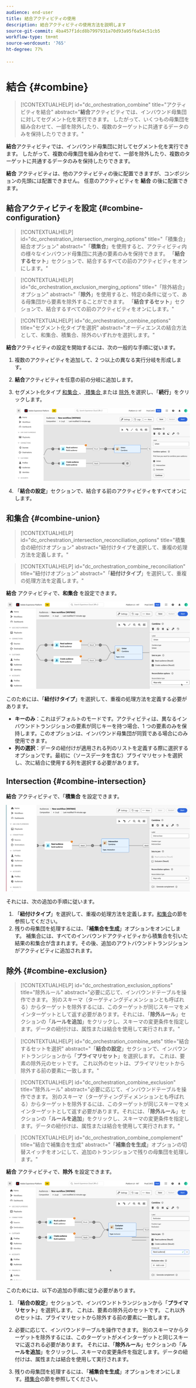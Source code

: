 ```yaml
---
audience: end-user
title: 結合アクティビティの使用
description: 結合アクティビティの使用方法を説明します
source-git-commit: 4ba457f1dcd8b7997931a70d93a95f6a54c51cb5
workflow-type: tm+mt
source-wordcount: '765'
ht-degree: 77%

---
```



# 結合 {#combine}

>[!CONTEXTUALHELP]
>id="dc_orchestration_combine"
>title="アクティビティを結合"
>abstract="**結合**&#x200B;アクティビティでは、インバウンド母集団に対してセグメント化を実行できます。 したがって、いくつもの母集団を組み合わせて、一部を除外したり、複数のターゲットに共通するデータのみを保持したりできます。"

**結合**&#x200B;アクティビティでは、インバウンド母集団に対してセグメント化を実行できます。 したがって、複数の母集団を組み合わせて、一部を除外したり、複数のターゲットに共通するデータのみを保持したりできます。

**結合** アクティビティは、他のアクティビティの後に配置できますが、コンポジションの先頭には配置できません。 任意のアクティビティを **結合** の後に配置できます。

## 結合アクティビティを設定 {#combine-configuration}

>[!CONTEXTUALHELP]
>id="dc_orchestration_intersection_merging_options"
>title="「積集合」結合オプション"
>abstract="「**積集合**」を使用すると、アクティビティ内の様々なインバウンド母集団に共通の要素のみを保持できます。 「**結合するセット**」セクションで、結合するすべての前のアクティビティをオンにします。"

>[!CONTEXTUALHELP]
>id="dc_orchestration_exclusion_merging_options"
>title="「除外結合」オプション"
>abstract="「**除外**」を使用すると、特定の条件に従って、ある母集団から要素を除外することができます。 「**結合するセット**」セクションで、結合するすべての前のアクティビティをオンにします。"

>[!CONTEXTUALHELP]
>id="dc_orchestration_combine_options"
>title="セグメント化タイプを選択"
>abstract="オーディエンスの結合方法として、和集合、積集合、除外のいずれかを選択します。"

**結合**&#x200B;アクティビティの設定を開始するには、次の一般的な手順に従います。

1. 複数のアクティビティを追加して、2 つ以上の異なる実行分岐を形成します。

1. **結合**&#x200B;アクティビティを任意の前の分岐に追加します。

1. セグメント化タイプ [ 和集合 ](#union)、[ 積集合 ](#intersection) または [ 除外 ](#exclusion) を選択し、「**続行**」をクリックします。

   ![](../assets/combine.png)

1. 「**結合の設定**」セクションで、結合する前のアクティビティをすべてオンにします。

## 和集合 {#combine-union}

>[!CONTEXTUALHELP]
>id="dc_orchestration_intersection_reconciliation_options"
>title="積集合の紐付けオプション"
>abstract="紐付けタイプを選択して、重複の処理方法を定義します。"

>[!CONTEXTUALHELP]
>id="dc_orchestration_combine_reconciliation"
>title="紐付けオプション"
>abstract="「**紐付けタイプ**」を選択して、重複の処理方法を定義します。"

**結合** アクティビティで、**和集合** を設定できます。

![](../assets/combine-union.png)

このためには、「**紐付けタイプ**」を選択して、重複の処理方法を定義する必要があります。

* **キーのみ**：これはデフォルトのモードです。アクティビティは、異なるインバウンドトランジションの要素が同じキーを持つ場合、1 つの要素のみを保持します。このオプションは、インバウンド母集団が同質である場合にのみ使用できます。
* **列の選択**：データの紐付けが適用される列のリストを定義する際に選択するオプションです。最初に（ソースデータを含む）プライマリセットを選択し、次に結合に使用する列を選択する必要があります。

## Intersection {#combine-intersection}

**結合** アクティビティで、「**積集合** を設定できます。

![](../assets/combine-intersection.png)

それには、次の追加の手順に従います。

1. 「**紐付けタイプ**」を選択して、重複の処理方法を定義します。[和集合](#union)の節を参照してください。
1. 残りの母集団を処理するには、「**補集合を生成**」オプションをオンにします。 補集合には、すべてのインバウンドアクティビティから積集合を引いた結果の和集合が含まれます。その後、追加のアウトバウンドトランジションがアクティビティに追加されます。

## 除外 {#combine-exclusion}

>[!CONTEXTUALHELP]
>id="dc_orchestration_exclusion_options"
>title="除外ルール"
>abstract="必要に応じて、インバウンドテーブルを操作できます。 別のスキーマ（ターゲティングディメンションとも呼ばれる）からターゲットを除外するには、このターゲットが同じスキーマをメインターゲットとして返す必要があります。それには、「**除外ルール**」セクションの「**ルールを追加**」をクリックし、スキーマの変更条件を指定します。データの紐付けは、属性または結合を使用して実行されます。"

>[!CONTEXTUALHELP]
>id="dc_orchestration_combine_sets"
>title="結合するセットを選択"
>abstract="「**結合の設定**」セクションで、インバウンドトランジションから「**プライマリセット**」を選択します。 これは、要素の除外元のセットです。 これ以外のセットは、プライマリセットから除外する前の要素に一致します。"

>[!CONTEXTUALHELP]
>id="dc_orchestration_combine_exclusion"
>title="除外ルール"
>abstract="必要に応じて、インバウンドテーブルを操作できます。 別のスキーマ（ターゲティングディメンションとも呼ばれる）からターゲットを除外するには、このターゲットが同じスキーマをメインターゲットとして返す必要があります。それには、「**除外ルール**」セクションの「**ルールを追加**」をクリックし、スキーマの変更条件を指定します。データの紐付けは、属性または結合を使用して実行されます。"

>[!CONTEXTUALHELP]
>id="dc_orchestration_combine_complement"
>title="結合で補集合を生成"
>abstract="「**補集合を生成**」オプションの切替スイッチをオンにして、追加のトランジションで残りの母集団を処理します。"

**結合** アクティビティで、**除外** を設定できます。

![](../assets/combine-exclusion.png)

このためには、以下の追加の手順に従う必要があります。

1. 「**結合の設定**」セクションで、インバウンドトランジションから「**プライマリセット**」を選択します。 これは、要素の除外元のセットです。 これ以外のセットは、プライマリセットから除外する前の要素に一致します。

1. 必要に応じて、インバウンドテーブルを操作できます。 別のスキーマからターゲットを除外するには、このターゲットがメインターゲットと同じスキーマに返される必要があります。 それには、「**除外ルール**」セクションの「**ルールを追加**」をクリックし、スキーマの変更条件を指定します。データの紐付けは、属性または結合を使用して実行されます。<!-- pas compris-->
1. 残りの母集団を処理するには、「**補集合を生成**」オプションをオンにします。[積集合](#intersection)の節を参照してください。

<!--
## Examples{#combine-examples}

In the following example, we are using a **Combine** activity and we add a **union** to retrieves all the profiles of the two queries: persons between 18 and 27 years old and persons between 34 and 40 years old.

![](../assets/workflow-union-example.png)

The following example shows the **intersection** between two query activities. It is being used here to retrieve profiles who are between 18 to 27 years old and whose email address has been provided.

![](../assets/workflow-intersection-example.png)

The following **exclusion** example shows two queries configured to filter profiles who are between 18 and 27 years old and have an Adobe email domain. The profiles with an Adobe email domain are then excluded from the first set. 

![](../assets/workflow-exclusion-example.png)
-->
